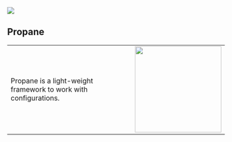 <img src="https://travis-ci.org/bagdemir/Propane.svg"/>


Propane
--

<table border=0>
<tr><td>Propane is a light-weight framework to work with configurations.</td><td><img src="http://www.bagdemir.com/img/propane.png" width="200"/></td></tr>
</table>


